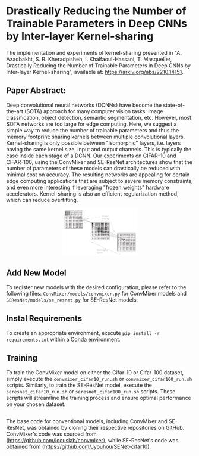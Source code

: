 
# Drastically Reducing the Number of Trainable Parameters in Deep CNNs by Inter-layer Kernel-sharing 

The implementation and experiments of kernel-sharing presented in "A. Azadbakht, S. R. Kheradpisheh, I. Khalfaoui-Hassani, T. Masquelier, Drastically Reducing the Number of Trainable Parameters in Deep CNNs by Inter-layer Kernel-sharing", available at: https://arxiv.org/abs/2210.14151.

## Paper Abstract:
Deep convolutional neural networks (DCNNs) have become the state-of-the-art (SOTA) approach for many computer vision tasks: image classification, object detection, semantic segmentation, etc. However, most SOTA networks are too large for edge computing. Here, we suggest a simple way to reduce the number of trainable parameters and thus the memory footprint: sharing kernels between multiple convolutional layers. Kernel-sharing is only possible between "isomorphic" layers, i.e. layers having the same kernel size, input and output channels. This is typically the case inside each stage of a DCNN. Our experiments on CIFAR-10 and CIFAR-100, using the ConvMixer and SE-ResNet architectures show that the number of parameters of these models can drastically be reduced with minimal cost on accuracy. The resulting networks are appealing for certain edge computing applications that are subject to severe memory constraints, and even more interesting if leveraging "frozen weights" hardware accelerators. Kernel-sharing is also an efficient regularization method, which can reduce overfitting.
  
<!-- ![alt text](https://github.com/AlirezaAzadbakht/kernel-sharing/blob/main/figs/shared-kernel.png?raw=true=100x20) -->
<p align="center">
  <img src="https://github.com/AlirezaAzadbakht/kernel-sharing/blob/main/figs/shared-kernel.png" style="width:40%;" />
</p>

## Add New Model
To register new models with the desired configuration, please refer to the following files: `ConvMixer/models/convmixer.py` for ConvMixer models and `SEResNet/models/se_resnet.py` for SE-ResNet models.
  
## Instal Requirements 
To create an appropriate environment, execute `pip install -r requirements.txt` within a Conda environment.

## Training
To train the ConvMixer model on either the Cifar-10 or Cifar-100 dataset, simply execute the `convmixer_cifar10_run.sh` or `convmixer_cifar100_run.sh` scripts. Similarly, to train the SE-ResNet model, execute the `seresnet_cifar10_run.sh` or `seresnet_cifar100_run.sh` scripts. These scripts will streamline the training process and ensure optimal performance on your chosen dataset.

##
The base code for conventional models, including ConvMixer and SE-ResNet, was obtained by cloning their respective repositories on GitHub. ConvMixer's code was sourced from (https://github.com/locuslab/convmixer), while SE-ResNet's code was obtained from (https://github.com/Jyouhou/SENet-cifar10).
